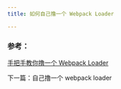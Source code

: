 ```yaml
---
title: 如何自己撸一个 Webpack Loader

---
```


### 

### 参考：

[手把手教你撸一个 Webpack Loader](https://juejin.im/post/5a698a316fb9a01c9f5b9ca0)

下一篇：自己撸一个 webpack loader